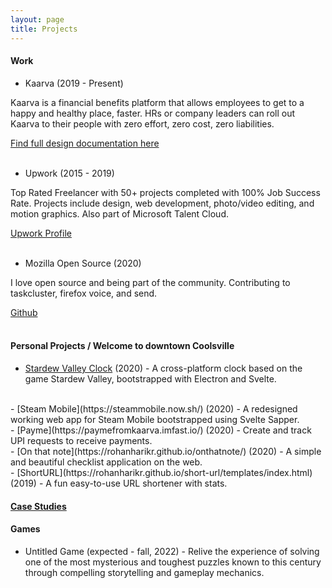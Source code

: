 ```yaml
---
layout: page
title: Projects
---
```


#### Work
- Kaarva (2019 - Present)

Kaarva is a financial benefits platform that allows employees to get to a happy and healthy place, faster. HRs or company leaders can roll out Kaarva to their people with zero effort, zero cost, zero liabilities.

[Find full design documentation here](https://kaarvadesign.now.sh/)  
<br>
- Upwork (2015 - 2019)

Top Rated Freelancer with 50+ projects completed with 100% Job Success Rate. Projects include design, web development, photo/video editing, and motion graphics. Also part of Microsoft Talent Cloud.

[Upwork Profile](https://www.upwork.com/freelancers/~019a529e93d0125d71)  
<br>
- Mozilla Open Source (2020)

I love open source and being part of the community. Contributing to taskcluster, firefox voice, and send.

[Github](https://www.github.com/rohanharikr)
<br>
<br>
#### Personal Projects / Welcome to downtown Coolsville
- [Stardew Valley Clock](https://github.com/rohanharikr/StardewValleyClock) (2020) - A cross-platform clock based on the game Stardew Valley, bootstrapped with Electron and Svelte.  
<br>  
- [Steam Mobile](https://steammobile.now.sh/) (2020) - A redesigned working web app for Steam Mobile bootstrapped using Svelte Sapper.  
<br>  
- [Payme](https://paymefromkaarva.imfast.io/) (2020) - Create and track UPI requests to receive payments.  
<br>  
- [On that note](https://rohanharikr.github.io/onthatnote/) (2020) - A simple and beautiful checklist application on the web.  
<br>
- [ShortURL](https://rohanharikr.github.io/short-url/templates/index.html) (2019) - A fun easy-to-use URL shortener with stats.  
<br>  

#### [Case Studies](https://uxdesign.cc/@design.rohan)

#### Games
- Untitled Game (expected - fall, 2022) - Relive the experience of solving one of the most mysterious and toughest puzzles known to this century through compelling storytelling and gameplay mechanics.

